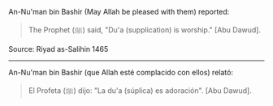 An-Nu'man bin Bashir (May Allah be pleased with them) reported:

> The Prophet (ﷺ) said, "Du'a (supplication) is worship." [Abu Dawud].

Source: Riyad as-Salihin 1465

<hr>

An-Nu'man bin Bashir (que Allah esté complacido con ellos) relató:

> El Profeta (ﷺ) dijo: "La du'a (súplica) es adoración". [Abu Dawud].